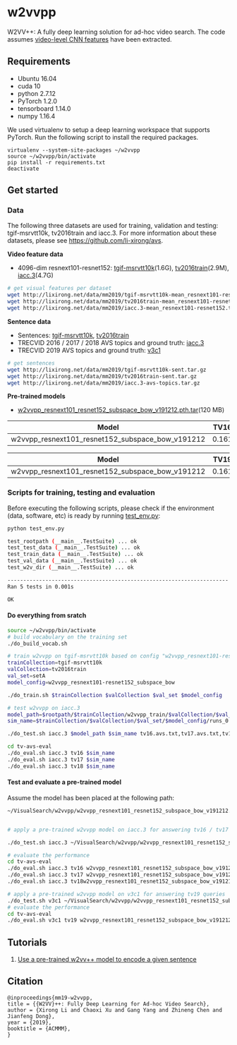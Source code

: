 # w2vvpp
W2VV++: A fully deep learning solution for ad-hoc video search. The code assumes [video-level CNN features](https://github.com/xuchaoxi/video-cnn-feat) have been extracted. 

## Requirements
* Ubuntu 16.04
* cuda 10
* python 2.7.12
* PyTorch 1.2.0
* tensorboard 1.14.0
* numpy 1.16.4

We used virtualenv to setup a deep learning workspace that supports PyTorch. Run the following script to install the required packages.

```
virtualenv --system-site-packages ~/w2vvpp
source ~/w2vvpp/bin/activate
pip install -r requirements.txt
deactivate
```

## Get started

### Data

The following three datasets are used for training, validation and testing: tgif-msrvtt10k, tv2016train and iacc.3. For more information about these datasets, please see https://github.com/li-xirong/avs.


**Video feature data**
+ 4096-dim resnext101-resnet152: [tgif-msrvtt10k](http://lixirong.net/data/mm2019/tgif-msrvtt10k-mean_resnext101-resnet152.tar.gz)(1.6G), [tv2016train](http://lixirong.net/data/mm2019/tv2016train-mean_resnext101-resnet152.tar.gz)(2.9M), [iacc.3](http://lixirong.net/data/mm2019/iacc.3-mean_resnext101-resnet152.tar.gz)(4.7G)

```bash
# get visual features per dataset
wget http://lixirong.net/data/mm2019/tgif-msrvtt10k-mean_resnext101-resnet152.tar.gz
wget http://lixirong.net/data/mm2019/tv2016train-mean_resnext101-resnet152.tar.gz
wget http://lixirong.net/data/mm2019/iacc.3-mean_resnext101-resnet152.tar.gz
```

**Sentence data**
+ Sentences: [tgif-msrvtt10k](http://lixirong.net/data/mm2019/tgif-msrvtt10k-sent.tar.gz), [tv2016train](http://lixirong.net/data/mm2019/tv2016train-sent.tar.gz)
+ TRECVID 2016 / 2017 / 2018 AVS topics and ground truth: [iacc.3](http://lixirong.net/data/mm2019/iacc.3-avs-topics.tar.gz)
+ TRECVID 2019 AVS topics and ground truth: [v3c1](http://lixirong.net/data/tv19/v3c1-avs-topics.tar.gz)

```bash
# get sentences
wget http://lixirong.net/data/mm2019/tgif-msrvtt10k-sent.tar.gz
wget http://lixirong.net/data/mm2019/tv2016train-sent.tar.gz
wget http://lixirong.net/data/mm2019/iacc.3-avs-topics.tar.gz
```


**Pre-trained models**
+ [w2vvpp_resnext101_resnet152_subspace_bow_v191212.pth.tar](http://lixirong.net/data/share/w2vvpp_resnext101_resnet152_subspace_bow_v191212.pth.tar)(120 MB)

Model | TV16 | TV17 | TV18 | OVERALL
|--- | ---| ---| ---| ---|
|w2vvpp_resnext101_resnet152_subspace_bow_v191212 | 0.161 | 0.220 | 0.122 | 0.168 |

Model | TV19|
|--- | ---|
|w2vvpp_resnext101_resnet152_subspace_bow_v191212 | 0.161|


### Scripts for training, testing and evaluation

Before executing the following scripts, please check if the environment (data, software, etc) is ready by running [test_env.py](test_env.py):
```bash
python test_env.py

test_rootpath (__main__.TestSuite) ... ok
test_test_data (__main__.TestSuite) ... ok
test_train_data (__main__.TestSuite) ... ok
test_val_data (__main__.TestSuite) ... ok
test_w2v_dir (__main__.TestSuite) ... ok

----------------------------------------------------------------------
Ran 5 tests in 0.001s

OK
```

#### Do everything from sratch

```bash
source ~/w2vvpp/bin/activate
# build vocabulary on the training set
./do_build_vocab.sh

# train w2vvpp on tgif-msrvtt10k based on config "w2vvpp_resnext101-resnet152_subspace_bow"
trainCollection=tgif-msrvtt10k
valCollection=tv2016train
val_set=setA
model_config=w2vvpp_resnext101-resnet152_subspace_bow

./do_train.sh $trainCollection $valCollection $val_set $model_config

# test w2vvpp on iacc.3
model_path=$rootpath/$trainCollection/w2vvpp_train/$valCollection/$val_set/$model_config/runs_0/model_best.pth.tar
sim_name=$trainCollection/$valCollection/$val_set/$model_config/runs_0

./do_test.sh iacc.3 $model_path $sim_name tv16.avs.txt,tv17.avs.txt,tv18.avs.txt

cd tv-avs-eval
./do_eval.sh iacc.3 tv16 $sim_name
./do_eval.sh iacc.3 tv17 $sim_name
./do_eval.sh iacc.3 tv18 $sim_name
```

#### Test and evaluate a pre-trained model

Assume the model has been placed at the following path:

```bash
~/VisualSearch/w2vvpp/w2vvpp_resnext101_resnet152_subspace_bow_v191212.pth.tar
```

```bash

# apply a pre-trained w2vvpp model on iacc.3 for answering tv16 / tv17 / tv18 queries

./do_test.sh iacc.3 ~/VisualSearch/w2vvpp/w2vvpp_resnext101_resnet152_subspace_bow_v191212.pth.tar w2vvpp_resnext101_resnet152_subspace_bow_v191212 tv16.avs.txt,tv17.avs.txt,tv18.avs.txt

# evaluate the performance
cd tv-avs-eval
./do_eval.sh iacc.3 tv16 w2vvpp_resnext101_resnet152_subspace_bow_v191212# tv16 infAP: 0.161
./do_eval.sh iacc.3 tv17 w2vvpp_resnext101_resnet152_subspace_bow_v191212 # tv17 infAP: 0.220
./do_eval.sh iacc.3 tv18w2vvpp_resnext101_resnet152_subspace_bow_v191212 # tv18 infAP: 0.122
```

```bash
# apply a pre-trained w2vvpp model on v3c1 for answering tv19 queries
./do_test.sh v3c1 ~/VisualSearch/w2vvpp/w2vvpp_resnext101_resnet152_subspace_bow_v191212.pth.tar w2vvpp_resnext101_resnet152_subspace_bow_v191212 tv19.avs.txt
# evaluate the performance
cd tv-avs-eval
./do_eval.sh v3c1 tv19 w2vvpp_resnext101_resnet152_subspace_bow_v191212 # tv19 infAP: 0.161
```

## Tutorials

1. [Use a pre-trained w2vv++ model to encode a given sentence](tutorial.ipynb)


## Citation

```
@inproceedings{mm19-w2vvpp,
title = {{W2VV}++: Fully Deep Learning for Ad-hoc Video Search},
author = {Xirong Li and Chaoxi Xu and Gang Yang and Zhineng Chen and Jianfeng Dong},
year = {2019},
booktitle = {ACMMM},
}
```

